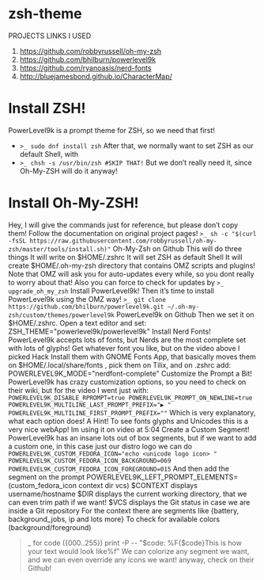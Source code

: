 # zsh-theme
PROJECTS LINKS I USED
1. https://github.com/robbyrussell/oh-my-zsh
2. https://github.com/bhilburn/powerlevel9k
3. https://github.com/ryanoasis/nerd-fonts
4. http://bluejamesbond.github.io/CharacterMap/

# Install ZSH!
PowerLevel9k is a prompt theme for ZSH, so we need that first!
- `>_ sudo dnf install zsh`
After that, we normally want to set ZSH as our default Shell, with
- `>_ chsh -s /usr/bin/zsh #SKIP THAT!`
But we don’t really need it, since Oh-My-ZSH will do it anyway!
# Install Oh-My-ZSH!
Hey, I will give the commands just for reference, but please don’t copy them! Follow the documentation on original project pages!
`>_ sh -c "$(curl -fsSL https://raw.githubusercontent.com/robbyrussell/oh-my-zsh/master/tools/install.sh)"`
Oh-My-Zsh on Github
This will do three things
It will write on $HOME/.zshrc
It will set ZSH as default Shell
It will create $HOME/.oh-my-zsh directory that contains OMZ scripts and plugins!
Note that OMZ will ask you for auto-updates every while, so you dont really to worry about that! Also you can force to check for updates by
`>_ upgrade_oh_my_zsh`
Install PowerLevel9k!
Then it’s time to install PowerLevel9k using the OMZ way!
`>_ git clone https://github.com/bhilburn/powerlevel9k.git ~/.oh-my-zsh/custom/themes/powerlevel9k`
PowerLevel9k on Github
Then we set it on $HOME/.zshrc. Open a text editor and set:
ZSH_THEME="powerlevel9k/powerlevel9k"
Install Nerd Fonts!
PowerLevel9k accepts lots of fonts, but Nerds are the most complete set with lots of glyphs! Get whatever font you like, but on the video above I picked Hack
Install them with GNOME Fonts App, that basically moves them on $HOME/.local/share/fonts , pick them on Tilix, and on .zshrc add:
POWERLEVEL9K_MODE="nerdfont-complete"
Customize the Prompt a Bit!
PowerLevel9k has crazy customization options, so you need to check on their wiki, but for the video I went just with:
`POWERLEVEL9K_DISABLE_RPROMPT=true
POWERLEVEL9K_PROMPT_ON_NEWLINE=true
POWERLEVEL9K_MULTILINE_LAST_PROMPT_PREFIX="▶ "
POWERLEVEL9K_MULTILINE_FIRST_PROMPT_PREFIX=""`
Which is very explanatory, what each option does!
A Hint!
To see fonts glyphs and Unicodes this is a very nice webApp! Im using it on video at 5:04
Create a Custom Segment!
PowerLevel9k has an insane lots out of box segments, but if we want to add a custom one, in this case just our distro logo we can do
`POWERLEVEL9K_CUSTOM_FEDORA_ICON="echo <unicode logo icon> "
POWERLEVEL9K_CUSTOM_FEDORA_ICON_BACKGROUND=069
POWERLEVEL9K_CUSTOM_FEDORA_ICON_FOREGROUND=015`
And then add the segment on the prompt
POWERLEVEL9K_LEFT_PROMPT_ELEMENTS=(custom_fedora_icon context dir vcs)
$CONTEXT displays username/hostname
$DIR displays the current working directory, that we can even trim path if we want!
$VCS displays the Git status in case we are inside a Git repository
For the context there are segments like {battery, background_jobs, ip and lots more}
To check for available colors (background/foreground)
>_ for code ({000..255}) print -P -- "$code: %F{$code}This is how your text would look like%f"
We can colorize any segment we want, and we can even override any icons we want! anyway, check on their Github!
